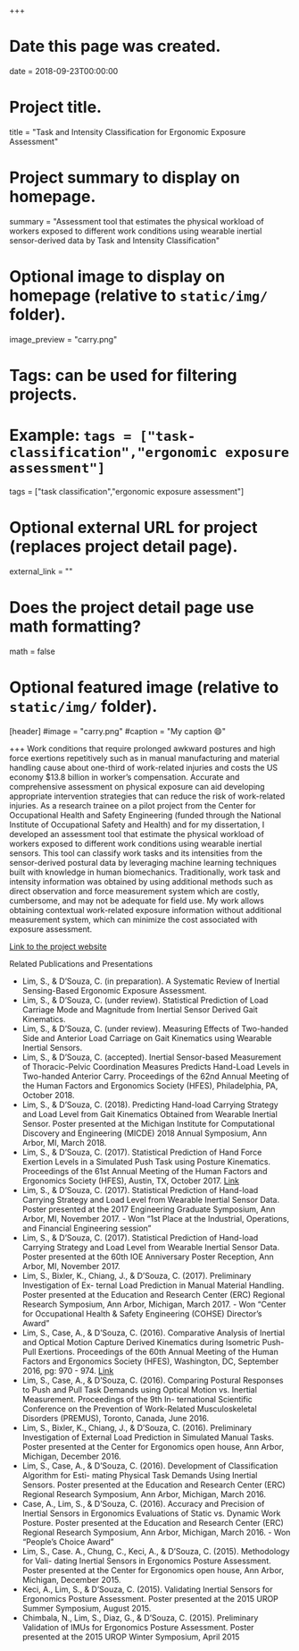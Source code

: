 

+++
# Date this page was created.
date = 2018-09-23T00:00:00

# Project title.
title = "Task and Intensity Classification for Ergonomic Exposure Assessment"

# Project summary to display on homepage.
summary = "Assessment tool that estimates the physical workload of workers exposed to different work conditions using wearable inertial sensor-derived data by Task and Intensity Classification"

# Optional image to display on homepage (relative to `static/img/` folder).
 image_preview = "carry.png"

# Tags: can be used for filtering projects.
# Example: `tags = ["task-classification","ergonomic exposure assessment"]`
tags = ["task classification","ergonomic exposure assessment"]

# Optional external URL for project (replaces project detail page).
external_link = ""

# Does the project detail page use math formatting?
math = false

# Optional featured image (relative to `static/img/` folder).
[header]
 #image = "carry.png"
 #caption = "My caption :smile:"

+++
Work conditions that require prolonged awkward postures and high force exertions repetitively such as in manual manufacturing and material handling cause about one-third of work-related injuries and costs the US economy $13.8 billion in worker’s compensation. Accurate and comprehensive assessment on physical exposure can aid developing appropriate intervention strategies that can reduce the risk of work-related injuries. As a research trainee on a pilot project from the Center for Occupational Health and Safety Engineering (funded through the National Institute of Occupational Safety and Health) and for my dissertation, I developed an assessment tool that estimate the physical workload of workers exposed to different work conditions using wearable inertial sensors. This tool can classify work tasks and its intensities from the sensor-derived postural data by leveraging machine learning techniques built with knowledge in human biomechanics. Traditionally, work task and intensity information was obtained by using additional methods such as direct observation and force measurement system which are costly, cumbersome, and may not be adequate for field use. My work allows obtaining contextual work-related exposure information without additional measurement system, which can minimize the cost associated with exposure assessment. 

[Link to the project website](http://cohse.umich.edu/funding/pprt-program-overview/past-funded-pprt-proposals/lim-and-dsouza/)

Related Publications and Presentations

- Lim, S., & D’Souza, C. (in preparation). A Systematic Review of Inertial Sensing-Based Ergonomic Exposure Assessment.
- Lim, S., & D’Souza, C. (under review). Statistical Prediction of Load Carriage Mode and Magnitude from Inertial Sensor Derived Gait Kinematics.
- Lim, S., & D’Souza, C. (under review). Measuring Effects of Two-handed Side and Anterior Load Carriage on Gait Kinematics using Wearable Inertial Sensors.
- Lim, S., & D’Souza, C. (accepted). Inertial Sensor-based Measurement of Thoracic-Pelvic Coordination Measures Predicts Hand-Load Levels in Two-handed Anterior Carry. Proceedings of the 62nd Annual Meeting of the Human Factors and Ergonomics Society (HFES), Philadelphia, PA, October 2018.
- Lim, S., & D’Souza, C. (2018). Predicting Hand-load Carrying Strategy and Load Level from Gait Kinematics Obtained from Wearable Inertial Sensor. Poster presented at the Michigan Institute for Computational Discovery and Engineering (MICDE) 2018 Annual Symposium, Ann Arbor, MI, March 2018.
- Lim, S., & D’Souza, C. (2017). Statistical Prediction of Hand Force Exertion Levels in a Simulated Push Task using Posture Kinematics. Proceedings of the 61st Annual Meeting of the Human Factors and Ergonomics Society (HFES), Austin, TX, October 2017.  [Link](http://journals.sagepub.com.proxy.lib.umich.edu/doi/abs/10.1177/1541931213601741)
- Lim, S., & D’Souza, C. (2017). Statistical Prediction of Hand-load Carrying Strategy and Load Level from Wearable Inertial Sensor Data. Poster presented at the 2017 Engineering Graduate Symposium, Ann Arbor, MI, November 2017. - Won “1st Place at the Industrial, Operations, and Financial Engineering session”
- Lim, S., & D’Souza, C. (2017). Statistical Prediction of Hand-load Carrying Strategy and Load Level from Wearable Inertial Sensor Data. Poster presented at the 60th IOE Anniversary Poster Reception, Ann Arbor, MI, November 2017.
- Lim, S., Bixler, K., Chiang, J., & D’Souza, C. (2017). Preliminary Investigation of Ex- ternal Load Prediction in Manual Material Handling. Poster presented at the Education and Research Center (ERC) Regional Research Symposium, Ann Arbor, Michigan, March 2017. - Won “Center for Occupational Health & Safety Engineering (COHSE) Director’s Award”
- Lim, S., Case, A., & D’Souza, C. (2016). Comparative Analysis of Inertial and Optical Motion Capture Derived Kinematics during Isometric Push-Pull Exertions. Proceedings of the 60th Annual Meeting of the Human Factors and Ergonomics Society (HFES), Washington, DC, September 2016, pg: 970 - 974.  [Link](http://journals.sagepub.com.proxy.lib.umich.edu/doi/abs/10.1177/1541931213601224)
- Lim, S., Case, A., & D’Souza, C. (2016). Comparing Postural Responses to Push and Pull Task Demands using Optical Motion vs. Inertial Measurement. Proceedings of the 9th In- ternational Scientific Conference on the Prevention of Work-Related Musculoskeletal Disorders (PREMUS), Toronto, Canada, June 2016. 
- Lim, S., Bixler, K., Chiang, J., & D’Souza, C. (2016). Preliminary Investigation of External Load Prediction in Simulated Manual Tasks. Poster presented at the Center for Ergonomics open house, Ann Arbor, Michigan, December 2016.
- Lim, S., Case, A., & D’Souza, C. (2016). Development of Classification Algorithm for Esti- mating Physical Task Demands Using Inertial Sensors. Poster presented at the Education and Research Center (ERC) Regional Research Symposium, Ann Arbor, Michigan, March 2016.
- Case, A., Lim, S., & D’Souza, C. (2016). Accuracy and Precision of Inertial Sensors in Ergonomics Evaluations of Static vs. Dynamic Work Posture. Poster presented at the Education and Research Center (ERC) Regional Research Symposium, Ann Arbor, Michigan, March 2016. - Won “People’s Choice Award”
- Lim, S., Case. A., Chung, C., Keci, A., & D’Souza, C. (2015). Methodology for Vali- dating Inertial Sensors in Ergonomics Posture Assessment. Poster presented at the Center for Ergonomics open house, Ann Arbor, Michigan, December 2015.
- Keci, A., Lim, S., & D’Souza, C. (2015). Validating Inertial Sensors for Ergonomics Posture Assessment. Poster presented at the 2015 UROP Summer Symposium, August 2015.
- Chimbala, N., Lim, S., Diaz, G., & D’Souza, C. (2015). Preliminary Validation of IMUs for Ergonomics Posture Assessment. Poster presented at the 2015 UROP Winter Symposium, April 2015
